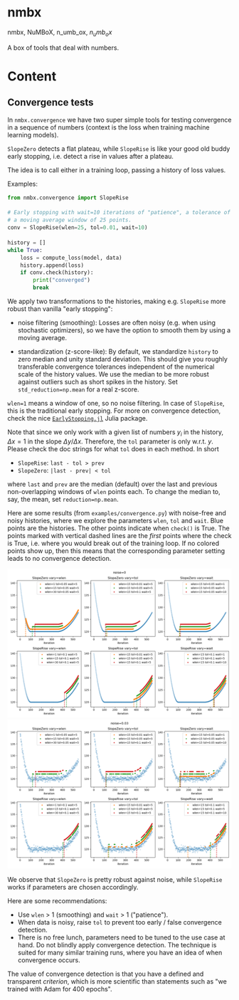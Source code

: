 # nmbx

nmbx, NuMBoX, n_umb_ox, $n_umb_ox$

A box of tools that deal with numbers.

# Content

## Convergence tests

In `nmbx.convergence` we have two super simple tools for testing convergence in
a sequence of numbers (context is the loss when training machine learning
models).

`SlopeZero` detects a flat plateau, while `SlopeRise` is like your good old
buddy early stopping, i.e. detect a rise in values after a plateau.

The idea is to call either in a training loop, passing a history of loss
values.

Examples:

```py
from nmbx.convergence import SlopeRise

# Early stopping with wait=10 iterations of "patience", a tolerance of 0.01 and
# a moving average window of 25 points.
conv = SlopeRise(wlen=25, tol=0.01, wait=10)

history = []
while True:
    loss = compute_loss(model, data)
    history.append(loss)
    if conv.check(history):
        print("converged")
        break
```


We apply two transformations to the histories, making e.g. `SlopeRise` more
robust than vanilla "early stopping":

* noise filtering (smoothing): Losses are often noisy (e.g. when using
  stochastic optimizers), so we have the option to smooth them by using a
  moving average.

* standardization (z-score-like): By default, we standardize `history` to zero
  median and unity standard deviation. This should give you roughly
  transferable convergence tolerances independent of the numerical scale of the
  history values. We use the median to be more robust against outliers such as
  short spikes in the history. Set `std_reduction=np.mean` for a real z-score.

`wlen=1` means a window of one, so no noise filtering. In case of `SlopeRise`,
this is the traditional early stopping. For more on convergence detection, check
the nice [`EarlyStopping.jl`](https://github.com/JuliaAI/EarlyStopping.jl)
Julia package.

Note that since we only work with a given list of numbers $y_i$ in the history,
$\Delta x=1$ in the slope $\Delta y/\Delta x$. Therefore, the `tol` parameter
is only w.r.t. $y$. Please check the doc strings for what `tol` does in each
method. In short

* `SlopeRise`: `last - tol > prev`
* `SlopeZero`: `|last - prev| < tol`

where `last` and `prev` are the median (default) over the last and previous
non-overlapping windows of `wlen` points each. To change the median to, say, the
mean, set `reduction=np.mean`.

Here are some results (from `examples/convergence.py`) with noise-free and
noisy histories, where we explore the parameters `wlen`, `tol` and `wait`. Blue
points are the histories. The other points indicate when `check()` is True. The
points marked with vertical dashed lines are the *first* points where the check
is True, i.e. where you would break out of the training loop. If no colored
points show up, then this means that the corresponding parameter setting leads
to no convergence detection.

![](doc/pics/conv_no_noise.png)
![](doc/pics/conv_noise.png)

We observe that `SlopeZero` is pretty robust against noise, while `SlopeRise`
works if parameters are chosen accordingly.

Here are some recommendations:

* Use `wlen` > 1 (smoothing) and `wait` > 1 ("patience").
* When data is noisy, raise `tol` to prevent too early / false convergence
  detection.
* There is no free lunch, parameters need to be tuned to the use case at hand.
  Do not blindly apply convergence detection. The technique is suited for many
  similar training runs, where you have an idea of when convergence occurs.

The value of convergence detection is that you have a defined and transparent
*criterion*, which is more scientific than statements such as "we trained with
Adam for 400 epochs".
